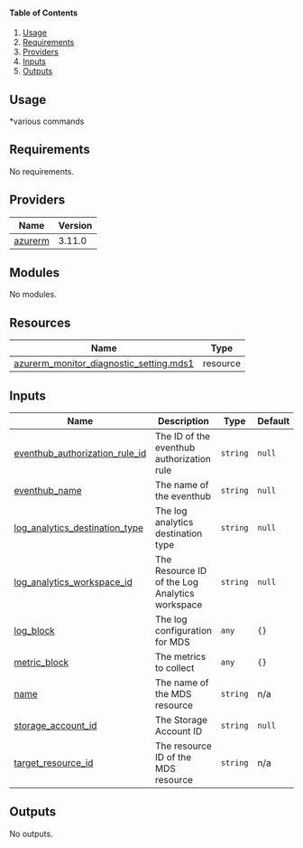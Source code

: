 #### Table of Contents
1. [Usage](#usage)
2. [Requirements](#requirements)
3. [Providers](#Providers)
4. [Inputs](#inputs)
5. [Outputs](#outputs)
## Usage
*various commands
<!-- BEGINNING OF PRE-COMMIT-TERRAFORM DOCS HOOK -->
## Requirements

No requirements.

## Providers

| Name | Version |
|------|---------|
| <a name="provider_azurerm"></a> [azurerm](#provider\_azurerm) | 3.11.0 |

## Modules

No modules.

## Resources

| Name | Type |
|------|------|
| [azurerm_monitor_diagnostic_setting.mds1](https://registry.terraform.io/providers/hashicorp/azurerm/latest/docs/resources/monitor_diagnostic_setting) | resource |

## Inputs

| Name | Description | Type | Default | Required |
|------|-------------|------|---------|:--------:|
| <a name="input_eventhub_authorization_rule_id"></a> [eventhub\_authorization\_rule\_id](#input\_eventhub\_authorization\_rule\_id) | The ID of the eventhub authorization rule | `string` | `null` | no |
| <a name="input_eventhub_name"></a> [eventhub\_name](#input\_eventhub\_name) | The name of the eventhub | `string` | `null` | no |
| <a name="input_log_analytics_destination_type"></a> [log\_analytics\_destination\_type](#input\_log\_analytics\_destination\_type) | The log analytics destination type | `string` | `null` | no |
| <a name="input_log_analytics_workspace_id"></a> [log\_analytics\_workspace\_id](#input\_log\_analytics\_workspace\_id) | The Resource ID of the Log Analytics workspace | `string` | `null` | no |
| <a name="input_log_block"></a> [log\_block](#input\_log\_block) | The log configuration for MDS | `any` | `{}` | no |
| <a name="input_metric_block"></a> [metric\_block](#input\_metric\_block) | The metrics to collect | `any` | `{}` | no |
| <a name="input_name"></a> [name](#input\_name) | The name of the MDS resource | `string` | n/a | yes |
| <a name="input_storage_account_id"></a> [storage\_account\_id](#input\_storage\_account\_id) | The Storage Account ID | `string` | `null` | no |
| <a name="input_target_resource_id"></a> [target\_resource\_id](#input\_target\_resource\_id) | The resource ID of the MDS resource | `string` | n/a | yes |

## Outputs

No outputs.
<!-- END OF PRE-COMMIT-TERRAFORM DOCS HOOK -->